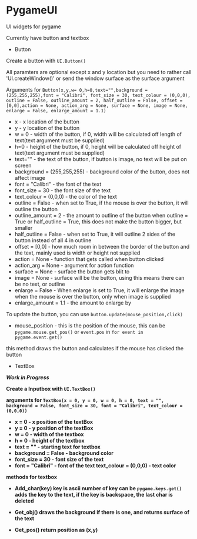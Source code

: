# PygameUI
UI widgets for pygame

Currently have button and textbox

- Button

Create a button with `UI.Button()`

All paramters are optional except x and y location but you need to rather call 'UI.createWindow()' or send the window surface as the surface argument

Arguments for `Button(x,y,w= 0,h=0,text="",background = (255,255,255),font = "Calibri", font_size = 30, text_colour = (0,0,0), outline = False, outline_amount = 2, half_outline = False, offset = [0,0],action = None, action_arg = None, surface = None, image = None, enlarge = False, enlarge_amount = 1.1)`

- x - x location of the button
- y - y location of the button
- w = 0 - width of the button, if 0, width will be calculated off length of text(text argument must be supplied)
- h=0 - height of the button, if 0, height will be calculated off height of text(text argument must be supplied)
- text="" - the text of the button, if button is image, no text will be put on screen
- background = (255,255,255) - background color of the button, does not affect image
- font = "Calibri" - the font of the text
- font_size = 30  - the font size of the text
- text_colour = (0,0,0) - the color of the text
- outline = False - when set to True, if the mouse is over the button, it will outline the button
- outline_amount = 2 - the amount to outline of the button when outline = True or half_outline = True, this does not make the button bigger, but smaller
- half_outline = False - when set to True, it will outline 2 sides of the button instead of all 4 in outline
- offset = [0,0] - how much room in between the border of the button and the text, mainly used is width or height not supplied
- action = None - function that gets called when button clicked
- action_arg = None - argument for action function
- surface = None - surface the button gets blit to
- image = None - surface will be the button, using this means there can be no text, or outline
- enlarge = False - When enlarge is set to True, it will enlarge the image when the mouse is over the button, only when image is supplied
- enlarge_amount = 1.1 - the amount to enlarge by 

To update the button, you can use `button.update(mouse_position,click)`

- mouse_position - this is the position of the mouse, this can be `pygame.mouse.get_pos()` or `event.pos` in `for event in pygame.event.get()`

this method draws the button and calculates if the mouse has clicked the button

- TextBox

***<strong>Work in Progress<strong>***
  
Create a Inputbox with `UI.TextBox()`

arguments for `TextBox(x = 0, y = 0, w = 0, h = 0, text = "", background = False, font_size = 30, font = "Calibri", text_colour = (0,0,0))`

- x = 0 - x position of the textBox
- y = 0 - y position of the textBox
- w = 0 - width of the textbox
- h = 0 - height of the textbox
- text = "" - starting text for textbox
- background = False - background color
- font_size = 30 - font size of the text
- font = "Calibri" - font of the text
text_colour = (0,0,0) - text color

methods for textbox

- Add_char(key)
key is ascii number of key
can be `pygame.keys.get()`
adds the key to the text, if the key is backspace, the last char is deleted

- Get_obj()
draws the background if there is one, and returns surface of the text

- Get_pos()
return position as (x,y)
